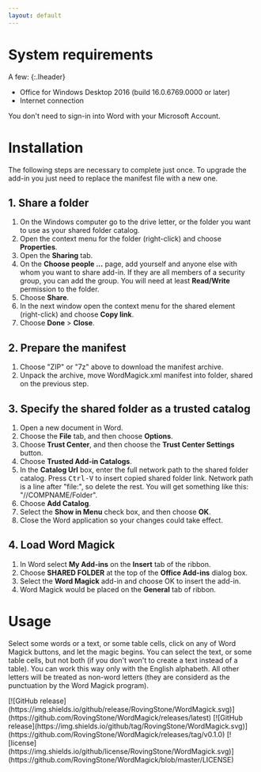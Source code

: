 ```yaml
---
layout: default
---
```

# System requirements
A few:
{:.lheader}
* Office for Windows Desktop 2016 (build 16.0.6769.0000 or later)
* Internet connection

You don't need to sign-in into Word with your Microsoft Account.

# Installation
The following steps are necessary to complete just once. To upgrade the add-in you just need to replace the manifest file with a new one.
## 1. Share a folder
1. On the Windows computer go to the drive letter, or the folder you want to use as your shared folder catalog.
2. Open the context menu for the folder (right-click) and choose **Properties**.
3. Open the **Sharing** tab.
4. On the **Choose people ...** page, add yourself and anyone else with whom you want to share add-in. If they are all members of a security group, you can add the group. You will need at least **Read/Write** permission to the folder.
5. Choose **Share**.
6. In the next window open the context menu for the shared element (right-click) and choose **Copy link**.
7. Choose **Done** > **Close**.

## 2. Prepare the manifest
1. Choose "ZIP" or "7z" above to download the manifest archive.
2. Unpack the archive, move WordMagick.xml manifest into folder, shared on the previous step.

## 3. Specify the shared folder as a trusted catalog
1. Open a new document in Word.
2. Choose the **File** tab, and then choose **Options**.
3. Choose **Trust Center**, and then choose the  **Trust Center Settings** button.
4. Choose  **Trusted Add-in Catalogs**.
5. In the  **Catalog Url** box, enter the full network path to the shared folder catalog. Press <kbd>Ctrl-V</kbd> to insert copied shared folder link. Network path is a line after "file:", so delete the rest. You will get something like this: "//COMPNAME/Folder".
6. Choose **Add Catalog**.
7. Select the **Show in Menu** check box, and then choose **OK**.
8. Close the Word application so your changes could take effect.

## 4. Load Word Magick
1. In Word select **My Add-ins** on the **Insert** tab of the ribbon.
2. Choose **SHARED FOLDER** at the top of the **Office Add-ins** dialog box.
3. Select the **Word Magick** add-in and choose OK to insert the add-in.
4. Word Magick would be placed on the **General** tab of ribbon.

# Usage
Select some words or a text, or some table cells, click on any of Word Magick buttons, and let the magic begins. You can select the text, or some table cells, but not both (if you don't won't to create a text instead of a table). You can work this way only with the English alphabeth. All other letters will be treated as non-word letters (they are considerd as the punctuation by the Word Magick program).

<div class="stats" markdown="1">
[![GitHub release](https://img.shields.io/github/release/RovingStone/WordMagick.svg)](https://github.com/RovingStone/WordMagick/releases/latest) [![GitHub release](https://img.shields.io/github/tag/RovingStone/WordMagick.svg)](https://github.com/RovingStone/WordMagick/releases/tag/v0.1.0) [![license](https://img.shields.io/github/license/RovingStone/WordMagick.svg)](https://github.com/RovingStone/WordMagick/blob/master/LICENSE) 
</div>
